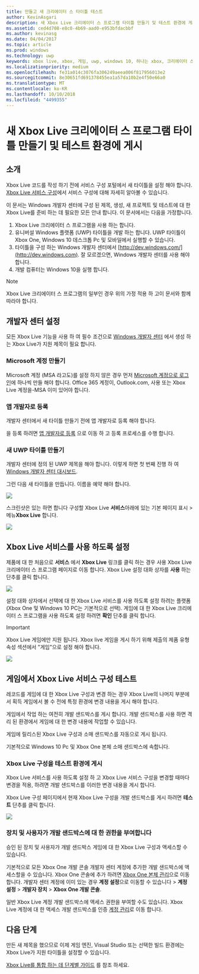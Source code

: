 ```yaml
---
title: 만들고 새 크리에이터 스 타이틀 테스트
author: KevinAsgari
description: 새 Xbox Live 크리에이터 스 프로그램 타이틀 만들기 및 테스트 환경에 게시 하는 방법을 알아봅니다.
ms.assetid: ced4d708-e8c0-4b69-aad0-e953bfdacbbf
ms.author: kevinasg
ms.date: 04/04/2017
ms.topic: article
ms.prod: windows
ms.technology: uwp
keywords: xbox live, xbox, 게임, uwp, windows 10, 하나는 xbox, 크리에이터 스, 테스트
ms.localizationpriority: medium
ms.openlocfilehash: fe31a014c3076fa306249aeea006f817956013e2
ms.sourcegitcommit: 8e30651fd691378455ea1a57da10b2e4f50e66a0
ms.translationtype: MT
ms.contentlocale: ko-KR
ms.lasthandoff: 10/10/2018
ms.locfileid: "4499355"
---
```

# <a name="create-a-new-xbox-live-creators-program-title-and-publish-to-the-test-environment"></a>새 Xbox Live 크리에이터 스 프로그램 타이틀 만들기 및 테스트 환경에 게시

## <a name="introduction"></a>소개

Xbox Live 코드를 작성 하기 전에 서비스 구성 포털에서 새 타이틀을 설정 해야 합니다.  [Xbox Live 서비스 구성](../xbox-live-service-configuration.md)에서 서비스 구성에 대해 자세히 알아볼 수 있습니다.

이 문서는 Windows 개발자 센터에 구성 된 제목, 생성, 새 프로젝트 및 테스트에 대 한 Xbox Live를 준비 하는 데 필요한 모든 안내 합니다. 이 문서에서는 다음을 가정합니다.

1. Xbox Live 크리에이터 스 프로그램을 사용 하는 합니다.
2. 유니버설 Windows 플랫폼 (UWP) 타이틀을 개발 하는 합니다.  UWP 타이틀이 Xbox One, Windows 10 데스크톱 Pc 및 모바일에서 실행할 수 있습니다.
3. 타이틀을 구성 하는 Windows 개발자 센터에서 [http://dev.windows.com/](http://dev.windows.com).  잘 모르겠으면, Windows 개발자 센터를 사용 해야 합니다.
4. 개발 컴퓨터는 Windows 10을 실행 합니다.

> [!NOTE]
> Xbox Live 크리에이터 스 프로그램의 일부인 경우 위의 가정 적용 하 고이 문서와 함께 따라야 합니다.

## <a name="dev-center-setup"></a>개발자 센터 설정

모든 Xbox Live 기능을 사용 하 여 필수 조건으로 [Windows 개발자 센터](http://dev.windows.com) 에서 생성 하는 Xbox Live가 지원 제목이 필요 합니다.

### <a name="create-a-microsoft-account"></a>Microsoft 계정 만들기
Microsoft 계정 (MSA 라고도)를 설정 하지 않은 경우 먼저 [Microsoft 계정으로 로그인](https://go.microsoft.com/fwlink/p/?LinkID=254486)에 하나씩 만들 해야 합니다. Office 365 계정이, Outlook.com, 사용 또는 Xbox Live 계정을-MSA 이미 있어야 합니다.

### <a name="register-as-an-app-developer"></a>앱 개발자로 등록
개발자 센터에서 새 타이틀 만들기 전에 앱 개발자로 등록 해야 합니다.

을 등록 하려면 [앱 개발자로 등록](https://developer.microsoft.com/store/register) 으로 이동 하 고 등록 프로세스를 수행 합니다.

### <a name="create-a-new-uwp-title"></a>새 UWP 타이틀 만들기
개발자 센터에 정의 된 UWP 제목을 해야 합니다. 이렇게 하면 첫 번째 진행 하 여 [Windows 개발자 센터 대시보드](https://developer.microsoft.com/dashboard/).

그런 다음 새 타이틀을 만듭니다. 이름을 예약 해야 합니다.

![](../images/getting_started/first_xbltitle_newapp.png)

스크린샷은 있는 하면 합니다 구성할 Xbox Live **서비스**아래에 있는 기본 페이지 표시 > 메뉴**Xbox Live** 합니다.

![](../images/creators_udc/creators_udc_xboxlive_page.png)

## <a name="enable-xbox-live-services"></a>Xbox Live 서비스를 사용 하도록 설정
제품에 대 한 처음으로 **서비스** 에서 **Xbox Live** 링크를 클릭 하는 경우 사용 Xbox Live 크리에이터 스 프로그램 페이지로 이동 합니다.  Xbox Live 설정 대화 상자를 **사용** 하는 단추를 클릭 합니다.

![](../images/creators_udc/creators_udc_xboxlive_enable.png)

설정 대화 상자에서 선택에 대 한 Xbox Live 서비스를 사용 하도록 설정 하려는 플랫폼 (Xbox One 및 Windows 10 PC는 기본적으로 선택).  게임에 대 한 Xbox Live 크리에이터 스 프로그램을 사용 하도록 설정 하려면 **확인** 단추를 클릭 합니다.

> [!IMPORTANT]
> Xbox Live 게임에만 지원 됩니다. Xbox live 게임을 게시 하기 위해 제출의 제품 유형 속성 섹션에서 "게임"으로 설정 해야 합니다.

![](../images/creators_udc/creators_udc_xboxlive_enable_dialog.png)

## <a name="test-xbox-live-service-configuration-in-your-game"></a>게임에서 Xbox Live 서비스 구성 테스트
레코드를 게임에 대 한 Xbox Live 구성과 변경 하는 경우 Xbox Live의 나머지 부분에서 획득 게임에서 볼 수 전에 특정 환경에 변경 내용을 게시 해야 합니다.

게임에서 작업 하는 여전히 개발 샌드박스를 게시 합니다.  개발 샌드박스를 사용 하면 격리 된 환경에서 게임에 대 한 변경 내용에 작업할 수 있습니다.

게임에 릴리스된 Xbox Live 구성과 소매 샌드박스를 자동으로 게시 됩니다.

기본적으로 Windows 10 Pc 및 Xbox One 본체 소매 샌드박스에 속합니다.

### <a name="publish-xbox-live-configuration-to-the-test-environment"></a>Xbox Live 구성을 테스트 환경에 게시

Xbox Live 서비스를 사용 하도록 설정 하 고 Xbox Live 서비스 구성을 변경할 때마다 변경을 적용, 하려면 개발 샌드박스를 이러한 변경 내용을 게시 합니다.

Xbox Live 구성 페이지에서 현재 Xbox Live 구성을 개발 샌드박스를 게시 하려면 **테스트** 단추를 클릭 합니다.

![](../images/creators_udc/creators_udc_xboxlive_config_test.png)

### <a name="authorize-devices-and-users-for-the-development-sandbox"></a>장치 및 사용자가 개발 샌드박스에 대 한 권한을 부여합니다

승인 된 장치 및 사용자가 개발 샌드박스 게임에 대 한 Xbox Live 구성과 액세스할 수 있습니다.

기본적으로 모든 Xbox One 개발 콘솔 개발자 센터 계정에 추가한 개발 샌드박스에 액세스할을 수 있습니다.  Xbox One 콘솔에 추가 하려면 [Xbox One 본체 관리](https://partner.microsoft.com/XboxDevices)으로 이동 합니다. 개발자 센터 계정에 이미 있는 경우 **계정 설정**으로 이동할 수 있습니다 > **계정 설정** > **개발자 장치** > **Xbox One 개발 콘솔**.

일반 Xbox Live 계정 개발 샌드박스에 액세스 권한을 부여할 수도 있습니다.  Xbox Live 계정에 대 한 액세스 개발 샌드박스를 인증 [계정 관리](https://developer.microsoft.com/xboxtestaccounts/configurecreators)로 이동 합니다.

## <a name="next-steps"></a>다음 단계
만든 새 제목을 했으므로 이제 게임 엔진, Visual Studio 또는 선택한 빌드 환경에는 Xbox Live가 지원 타이틀을 설정할 수 있습니다.

[Xbox Live를 통합 하는 데 단계별 가이드](creators-step-by-step-guide.md) 를 참조 하세요.
